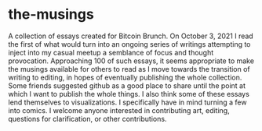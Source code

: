 # the-musings
A collection of essays created for Bitcoin Brunch.
On October 3, 2021 I read the first of what would turn into an ongoing series of writings attempting to inject into my casual meetup a semblance of focus and thought provocation. Approaching 100 of such essays, it seems appropriate to make the musings available for others to read as I move towards the transition of writing to editing, in hopes of eventually publishing the whole collection. Some friends suggested github as a good place to share until the point at which I want to publish the whole things. I also think some of these essays lend themselves to visualizations. I specifically have in mind turning a few into comics.
I welcome anyone interested in contributing art, editing,  questions for clarification, or other contributions.
